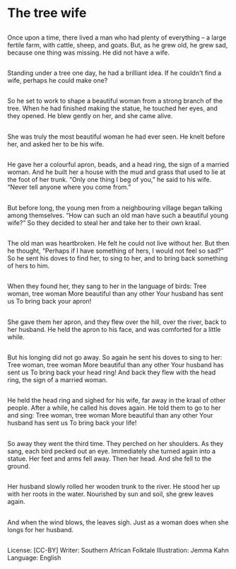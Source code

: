 # The tree wife

##
Once upon a time, there lived a man who had plenty of everything – a large fertile farm,
with cattle, sheep, and goats.
But, as he grew old, he grew sad, because one thing was missing.
He did not have a wife.

##
Standing under a tree one day, he
had a brilliant idea.
If he couldn't find a wife, perhaps
he could make one?

##
So he set to work to shape a
beautiful woman from a strong
branch of the tree. When he had
finished making the statue, he
touched her eyes, and they opened.
He blew gently on her, and she
came alive.

##
She was truly the most beautiful
woman he had ever seen.
He knelt before her, and asked her
to be his wife.

##
He gave her a colourful apron,
beads, and a head ring, the sign of
a married woman. And he built her
a house with the mud and grass
that used to lie at the foot of her
trunk.
“Only one thing I beg of you,” he
said to his wife. “Never tell anyone
where you come from.”

##
But before long, the young men
from a neighbouring village began
talking among themselves.
“How can such an old man have
such a beautiful young wife?”
So they decided to steal her and
take her to their own kraal.

##
The old man was heartbroken. He
felt he could not live without her.
But then he thought, “Perhaps if I
have something of hers, I would not
feel so sad?”
So he sent his doves to find her, to
sing to her, and to bring back
something of hers to him.

##
When they found her, they sang to
her in the language of birds:
Tree woman, tree woman
More beautiful than any other
Your husband has sent us
To bring back your apron!

##
She gave them her apron, and they flew over the hill, over the river, back to her husband.
He held the apron to his face, and was comforted for a little while.

##
But his longing did not go away.
So again he sent his doves to sing
to her:
Tree woman, tree woman
More beautiful than any other
Your husband has sent us
To bring back your head ring!
And back they flew with the head
ring, the sign of a married woman.

##
He held the head ring and sighed
for his wife, far away in the kraal of
other people.
After a while, he called his doves
again. He told them to go to her
and sing:
Tree woman, tree woman
More beautiful than any other
Your husband has sent us
To bring back your life!

##
So away they went the third time.
They perched on her shoulders. As
they sang, each bird pecked out an
eye.
Immediately she turned again into a
statue.
Her feet and arms fell away. Then
her head.
And she fell to the ground.

##
Her husband slowly rolled her
wooden trunk to the river.
He stood her up with her roots in
the water.
Nourished by sun and soil, she grew
leaves again.

##
And when the wind blows, the
leaves sigh.
Just as a woman does when she
longs for her husband.

##
License: [CC-BY]
Writer: Southern African Folktale
Illustration: Jemma Kahn
Language: English
